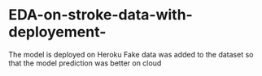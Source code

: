 # EDA-on-stroke-data-with-deployement-
The model is deployed on Heroku 
Fake data was added to the dataset so that the model prediction was better on cloud 
